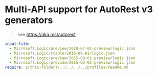 # Multi-API support for AutoRest v3 generators

> see https://aka.ms/autorest

``` yaml $(enable-multi-api)
input-file:
  - Microsoft.Logic/preview/2018-07-01-preview/logic.json
  - Microsoft.Logic/stable/2016-06-01/logic.json
  - Microsoft.Logic/preview/2015-08-01-preview/logic.json
  - Microsoft.Logic/preview/2015-02-01-preview/logic.json
require: $(this-folder)/../../../../profiles/readme.md
```
